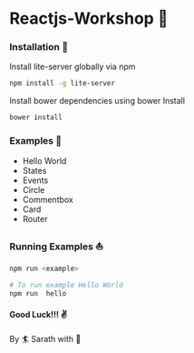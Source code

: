 # Reactjs-Workshop :rocket:


### Installation :rowboat:

Install lite-server globally via npm
```bash
npm install -g lite-server
```

Install bower dependencies using bower Install
```bash
bower install
```

### Examples :triangular_flag_on_post:

+ Hello World <hello>
+ States <states>
+ Events <events>
+ Circle <circle>
+ Commentbox <commentbox>
+ Card <card>
+ Router <router>



### Running Examples :sailboat:

```bash
npm run <example>

# To run example Hello World
npm run  hello
```

#### Good Luck!!! :v:

By :surfer: Sarath with :blue_heart:
